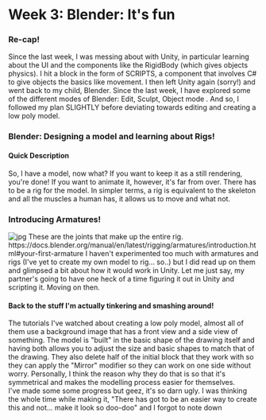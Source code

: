 <h1>Week 3: Blender: It's fun</h1>

<h3>Re-cap!</h3>
Since the last week, I was messing about with Unity, in particular learning about the UI and the components like the RigidBody (which gives objects physics). I hit a block in the form of SCRIPTS, a component that involves C# to give objects the basics like movement. I then left Unity again (sorry!) and went back to my child, Blender. Since the last week, I have explored some of the different modes of Blender: Edit, Sculpt, Object mode <insert img here>. And so, I followed my plan SLIGHTLY before deviating towards editing and creating a low poly model.
<br>

<h3>Blender: Designing a model and learning about Rigs!</h3>
<h4>Quick Description</h4>
So, I have a model, now what? If you want to keep it as a still rendering, you're done! If you want to animate it, however, it's far from over. There has to be a rig for the model. In simpler terms, a rig is equivalent to the skeleton and all the muscles a human has, it allows us to move and what not.
<br>
<h3>Introducing Armatures!</h3>
<img src="https://docs.blender.org/manual/en/latest/_images/rigging_armatures_introduction_default.png" alt="jpg">
These are the joints that make up the entire rig.
https://docs.blender.org/manual/en/latest/rigging/armatures/introduction.html#your-first-armature
I haven't experimented too much with armatures and rigs (I've yet to create my own model to rig... so..) but I did read up on them and glimpsed a bit about how it would work in Unity. Let me just say, my partner's going to have one heck of a time figuring it out in Unity and scripting it. Moving on then.


<h4>Back to the stuff I'm actually tinkering and smashing around!</h4>
The tutorials I've watched about creating a low poly model, almost all of them use a background image that has a front view and a side view of something. The model is "built" in the basic shape of the drawing itself and having both allows you to adjust the size and basic shapes to match that of the drawing. They also delete half of the initial block that they work with so they can apply the "Mirror" modifier so they can work on one side without worry. Personally, I think the reason why they do that is so that it's symmetrical and makes the modelling process easier for themselves. <br>
I've made some some progress but geez, it's so darn ugly. I was thinking the whole time while making it, "There has got to be an easier way to create this and not... make it look so doo-doo" and I forgot to note down

